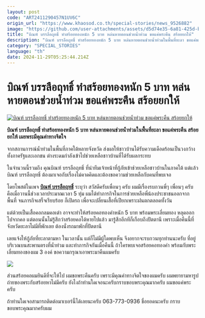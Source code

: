 ```yaml
---
layout: post
code: "ART2411290457N1UV6C"
origin_url: "https://www.khaosod.co.th/special-stories/news_9526882"
image: "https://github.com/user-attachments/assets/d5d74e35-6a81-425d-bbe3-b5e26e9f0ced"
title: "บิณฑ์ บรรลือฤทธิ์ ทำสร้อยทองหนัก 5 บาท หล่นหายตอนช่วยน้ำท่วม ขอแค่พระคืน สร้อยยกให้"
description: "บิณฑ์ บรรลือฤทธิ์ ทำสร้อยทองหนัก 5 บาท หล่นหายตอนช่วยน้ำท่วมในพื้นที่ยะลา ขอแค่พระคืน สร้อยยกให้ เผยพระมีคุณค่าทางจิตใจที่มี"
category: "SPECIAL_STORIES"
language: "th"
date: 2024-11-29T05:25:44.214Z
---
```


# บิณฑ์ บรรลือฤทธิ์ ทำสร้อยทองหนัก 5 บาท หล่นหายตอนช่วยน้ำท่วม ขอแค่พระคืน สร้อยยกให้

[![บิณฑ์ บรรลือฤทธิ์ ทำสร้อยทองหนัก 5 บาท หล่นหายตอนช่วยน้ำท่วม ขอแค่พระคืน สร้อยยกให้](https://www.khaosod.co.th/wpapp/uploads/2024/11/gold-necklace4554-1.jpg "บิณฑ์ บรรลือฤทธิ์ ทำสร้อยทองหนัก 5 บาท หล่นหายตอนช่วยน้ำท่วม ขอแค่พระคืน สร้อยยกให้")](https://www.khaosod.co.th/wpapp/uploads/2024/11/gold-necklace4554-1.jpg)

**บิณฑ์ บรรลือฤทธิ์ ทำสร้อยทองหนัก 5 บาท หล่นหายตอนช่วยน้ำท่วมในพื้นที่ยะลา ขอแค่พระคืน สร้อยยกให้ เผยพระมีคุณค่าทางจิตใจ**

จากสถานการณ์น้ำท่วมในพื้นที่ภาคใต้หลายจังหวัด ส่งผลให้ชาวบ้านได้รับความเดือดร้อนเป็นวงกว้าง ทั้งภาครัฐและเอกชน ต่างระดมกำลังเข้าไปช่วยเหลือชาวบ้านที่ได้รับผลกระทบ

ในจำนวนนี้รวมถึง คุณบิณฑ์ บรรลือฤทธิ์ ที่นำทีมเจ้าหน้าที่กู้ภัยเข้าช่วยเหลือชาวบ้านในภาคใต้ แต่แล้ว บิณฑ์ บรรลือฤทธิ์ ต้องมาเจอกับเรื่องไม่คาดคิดและต้องขอความช่วยเหลือกับคนที่พบเจอ

โดยโพสต์ในเพจ [**บิณฑ์ บรรลือฤทธิ์**](https://www.facebook.com/Bhin.fanclub) ระบุว่า สวัสดีครับเพื่อนๆ ครับ ผมมีเรื่องรบกวนพี่ๆ เพื่อนๆ ครับ คือเมื่อวานนี้ช่วงเวลาประมาณเวลา 5 ทุ่ม ผมได้ทำภารกิจในการช่วยเหลือพี่น้องประชาชนออกจากพื้นที่ จนภารกิจเสร็จเรียบร้อย ก็เปิดรถ เพื่อจะเปลี่ยนเสื้อที่เปียกเพราะฝนตกตลอดทั้งวัน

แต่ด้วยเป็นเสื้อคอกลมคอเต่า อาจจะทำให้สร้อยคอทองคำหนัก 5 บาท พร้อมพระเลี่ยมทอง หลุดออกไปจากคอ แต่ตอนนั้นไม่รู้สึกว่าสร้อยคอได้หายไปแล้ว มารู้สึกอีกทีก็เกือบถึงปัตตานี เพราะเมื่อคืนนี้ที่จังหวัดยะลาไม่มีที่พักเลย ต้องนั่งรถมาพักที่ปัตตานี

เลยแจ้งให้กู้ภัยที่ยะลาตามหา ในเวลานั้น แต่ก็ไม่มีผู้ใดพบเห็น จึงอยากจะรบกวนทุกท่านนะครับ ที่อยู่บริเวณบนสะพานตรงที่น้ำท่วม และทำภารกิจกันเมื่อคืนนี้ ถ้าใครพบเจอสร้อยคอทองคำ พร้อมกับพระเลี่ยมทองของผม 3 องค์ ขอความกรุณาเอาพระมาคืนผมครับ

[![](https://www.khaosod.co.th/wpapp/uploads/2024/11/gold-necklace4554-1.png)](https://www.khaosod.co.th/wpapp/uploads/2024/11/gold-necklace4554-1.png)

ส่วนสร้อยคอผมยินดีที่จะให้ไป ผมขอพระคืนครับ เพราะมีคุณค่าทางจิตใจของผมครับ ผมพยายามหารูปถ่ายของพระกับสร้อยหาไม่มีครับ ยังไงถ้าท่านใดเจอนะครับกราบขอบพระคุณมากครับ ผมขอแค่พระครับ

ถ้าท่านใดเจอสามารถติดต่อมาเบอร์นี้ได้เลยนะครับ 063-773-0936 ชื่อยอดนะครับ กราบขอบพระคุณมากครับผม